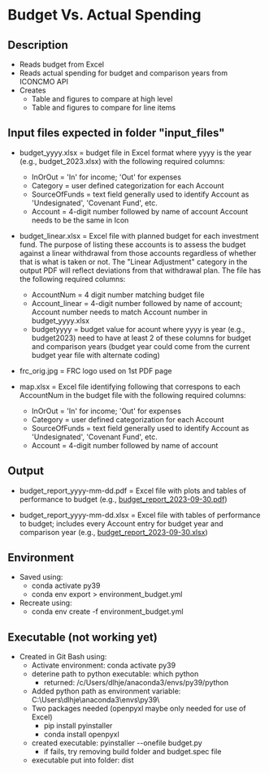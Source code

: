 # Budget Vs. Actual Spending

## Description
+ Reads budget from Excel
+ Reads actual spending for budget and comparison years from ICONCMO API
+ Creates
    + Table and figures to compare at high level
    + Table and figures to compare for line items


## Input files expected in folder "input_files"
+ budget_yyyy.xlsx = budget file in Excel format where yyyy is the year (e.g., budget_2023.xlsx) with the following required columns:
  + InOrOut = 'In' for income; 'Out' for expenses
  + Category = user defined categorization for each Account
  + SourceOfFunds = text field generally used to identify
                    Account as 'Undesignated', 'Covenant Fund', etc.
  + Account       = 4-digit number followed by name of account
                    Account needs to be the same in Icon


+ budget_linear.xlsx = Excel file with planned budget for each investment fund. The purpose of listing these accounts is to assess the budget against a linear withdrawal from those accounts regardless of whether that is what is taken or not. The "Linear Adjustment" category in the output PDF will reflect deviations from that withdrawal plan. The file has the following required columns:
  + AccountNum = 4 digit number matching budget file
  + Account_linear = 4-digit number followed by name of account;
                     Account number needs to match Account number in budget_yyyy.xlsx
  + budgetyyyy = budget value for acount where yyyy is year (e.g., budget2023)
                 need to have at least 2 of these columns for budget and comparison years
		 (budget year could come from the current budget year file with alternate coding)


+ frc_orig.jpg = FRC logo used on 1st PDF page


+ map.xlsx = Excel file identifying following that correspons to
             each AccountNum in the budget file with the following required columns:
  + InOrOut = 'In' for income; 'Out' for expenses
  + Category = user defined categorization for each Account
  + SourceOfFunds = text field generally used to identify
                    Account as 'Undesignated', 'Covenant Fund', etc.
  + Account = 4-digit number followed by name of account


## Output
+ budget_report_yyyy-mm-dd.pdf  = Excel file with plots and tables of performance to budget (e.g., [budget_report_2023-09-30.pdf](budget_report_2023-09-30.pdf))

+ budget_report_yyyy-mm-dd.xlsx = Excel file with tables of performance to budget; includes every Account entry for budget year and comparison year (e.g., [budget_report_2023-09-30.xlsx](budget_report_2023-09-30.pdf))


## Environment
+ Saved using:
  + conda activate py39
  + conda env export > environment_budget.yml
+ Recreate using:
  + conda env create -f environment_budget.yml


## Executable (not working yet)
+ Created in Git Bash using:
  + Activate environment: conda activate py39
  + deterine path to python executable: which python
    + returned: /c/Users/dlhje/anaconda3/envs/py39/python
  + Added python path as environment variable: C:\Users\dlhje\anaconda3\envs\py39\
  + Two packages needed (openpyxl maybe only needed for use of Excel)
    + pip install pyinstaller
    + conda install openpyxl
  + created executable: pyinstaller --onefile budget.py
    + if fails, try removing build folder and budget.spec file
  + executable put into folder: dist
